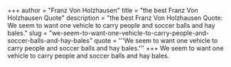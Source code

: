 +++
author = "Franz Von Holzhausen"
title = "the best Franz Von Holzhausen Quote"
description = "the best Franz Von Holzhausen Quote: We seem to want one vehicle to carry people and soccer balls and hay bales."
slug = "we-seem-to-want-one-vehicle-to-carry-people-and-soccer-balls-and-hay-bales"
quote = '''We seem to want one vehicle to carry people and soccer balls and hay bales.'''
+++
We seem to want one vehicle to carry people and soccer balls and hay bales.
